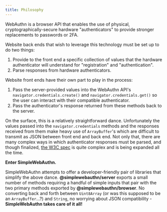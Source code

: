 ```yaml
---
title: Philosophy
---
```


WebAuthn is a browser API that enables the use of physical, cryptographically-secure hardware "authenticators" to provide stronger replacements to passwords or 2FA.

Website back ends that wish to leverage this technology must be set up to do two things:

1. Provide to the front end a specific collection of values that the hardware authenticator will understand for "registration" and "authentication".
2. Parse responses from hardware authenticators.

Website front ends have their own part to play in the process:

1. Pass the server-provided values into the WebAuthn API's `navigator.credentials.create()` and `navigator.credentials.get()` so the user can interact with their compatible authenticator.
2. Pass the authenticator's response returned from these methods back to the server.

On the surface, this is a relatively straightforward dance. Unfortunately the values passed into the `navigator.credentials` methods and the responses received from them make heavy use of `ArrayBuffer`'s which are difficult to transmit as JSON between front end and back end. Not only that, there are many complex ways in which authenticator responses must be parsed, and though finalized, [the W3C spec](https://w3c.github.io/webauthn/) is quite complex and is being expanded all the time.

**Enter SimpleWebAuthn.**

SimpleWebAuthn attempts to offer a developer-friendly pair of libraries that simplify the above dance. **@simplewebauthn/server** exports a small number of methods requiring a handful of simple inputs that pair with the two primary methods exported by **@simplewebauthn/browser**. No converting back and forth between `Uint8Array` (or was this supposed to be an `ArrayBuffer`...?) and `String`, no worrying about JSON compatibility - **SimpleWebAuthn takes care of it all!**

